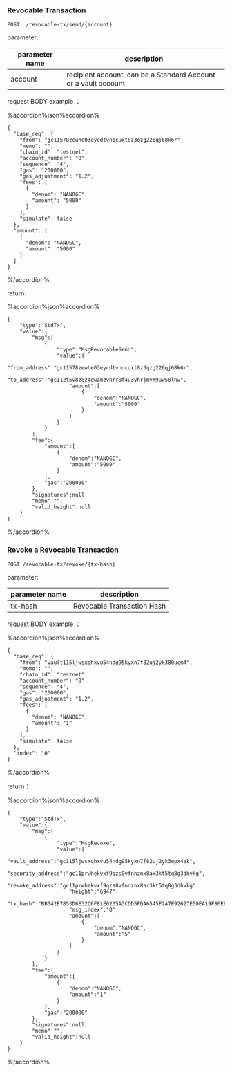 ### Revocable Transaction

```
POST  /revocable-tx/send/{account}
```
parameter:

| parameter name | description |
| ----| ---- |
| account | recipient account, can be a Standard Account or a vault account |

request BODY example ：

%accordion%json%accordion%

```
{
  "base_req": {
	"from": "gc11578zewhe03eycdtvnqcuxt8z3qzg226qj68k6r",
	"memo": "",
	"chain_id": "testnet",
	"account_number": "0",
	"sequence": "4",
	"gas": "200000",
	"gas_adjustment": "1.2",
	"fees": [
	  {
		"denom": "NANOGC",
		"amount": "5000"
	  }
	],
	"simulate": false
  },
  "amount": [
	{
	  "denom": "NANOGC",
	  "amount": "5000"
	}
  ]
}
```

%/accordion%

return:

%accordion%json%accordion%

```
{
    "type":"StdTx",
    "value":{
        "msg":[
            {
                "type":"MsgRevocableSend",
                "value":{
                    "from_address":"gc11578zewhe03eycdtvnqcuxt8z3qzg226qj68k6r",
                    "to_address":"gc112t5v8z8z4qwzmzvhrr8f4u3yhrjmvm9uw58lnw",
                    "amount":[
                        {
                            "denom":"NANOGC",
                            "amount":"5000"
                        }
                    ]
                }
            }
        ],
        "fee":{
            "amount":[
                {
                    "denom":"NANOGC",
                    "amount":"5000"
                }
            ],
            "gas":"200000"
        },
        "signatures":null,
        "memo":"",
        "valid_height":null
    }
}
```

%/accordion%

### Revoke a Revocable Transaction

```
POST /revocable-tx/revoke/{tx-hash}
```
parameter:

| parameter name | description |
| ----| ---- |
| tx-hash | Revocable Transaction Hash |

request BODY example ：

%accordion%json%accordion%

```
{
  "base_req": {
    "from": "vault115ljwsxqhxvu54ndg95kyxn7f82uj2yk380ucm4",
    "memo": "",
    "chain_id": "testnet",
    "account_number": "0",
    "sequence": "4",
    "gas": "200000",
    "gas_adjustment": "1.2",
    "fees": [
      {
        "denom": "NANOGC",
        "amount": "1"
      }
    ],
    "simulate": false
  },
  "index": "0"
}
```

%/accordion%

return：

%accordion%json%accordion%

```
{
    "type":"StdTx",
    "value":{
        "msg":[
            {
                "type":"MsgRevoke",
                "value":{
                    "vault_address":"gc115ljwsxqhxvu54ndg95kyxn7f82uj2yk3epx4ek",
                    "security_address":"gc11prwhekvxf9qzs0vfnnznx8ax3kt5tq8g3dhvkg",
                    "revoke_address":"gc11prwhekvxf9qzs0vfnnznx8ax3kt5tq8g3dhvkg",
                    "height":"6947",
                    "tx_hash":"BB042E7853D6E32C6F81E0205A3CDD5FDA6545F2A7E92627E50EA19F86EFD6B8",
                    "msg_index":"0",
                    "amount":[
                        {
                            "denom":"NANOGC",
                            "amount":"5"
                        }
                    ]
                }
            }
        ],
        "fee":{
            "amount":[
                {
                    "denom":"NANOGC",
                    "amount":"1"
                }
            ],
            "gas":"200000"
        },
        "signatures":null,
        "memo":"",
        "valid_height":null
    }
}
```

%/accordion%